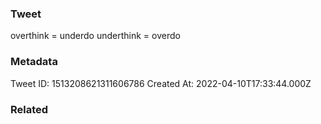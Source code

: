 ### Tweet
overthink = underdo
underthink = overdo

### Metadata
Tweet ID: 1513208621311606786
Created At: 2022-04-10T17:33:44.000Z

### Related

